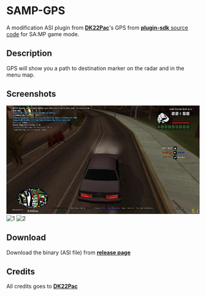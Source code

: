 # SAMP-GPS
A modification ASI plugin from [**DK22Pac**](https://github.com/DK22Pac)'s GPS from [**plugin-sdk** source code](https://github.com/DK22Pac/plugin-sdk/tree/master/examples/GPS) for SA:MP game mode.

## Description
GPS will show you a path to destination marker on the radar and in the menu map.

## Screenshots
![Screenshot](_screenshots/samp-gps-sm.jpg)
![1](https://camo.githubusercontent.com/7c4351f6a0191ab297f4d6c2cb7ab16b759058c4/687474703a2f2f692e696d6775722e636f6d2f6e677049346c392e706e67) ![2](https://camo.githubusercontent.com/610990ed740e94baaf585b335105fcfc9ad3c07b/687474703a2f2f692e696d6775722e636f6d2f484564696f63362e706e67)

## Download
Download the binary (ASI file) from [**release page**](https://github.com/janglapuk/SAMP-GPS/releases)

## Credits
All credits goes to [**DK22Pac**](https://github.com/DK22Pac)

